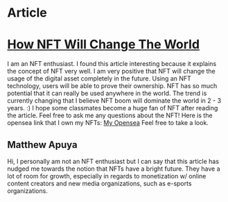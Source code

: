 # Article

# [How NFT Will Change The World](https://www.verizon.com/about/news/how-nft-will-change-content-world)

I am an NFT enthusiast. I found this article interesting because it explains the concept of NFT very well. I am very positive that NFT will change the usage of the digital asset completely in the future. Using an NFT technology, users will be able to prove their ownership. NFT has so much potential that it can really be used anywhere in the world. The trend is currently changing that I believe NFT boom will dominate the world in 2 - 3 years. :) I hope some classmates become a huge fan of NFT after reading the article. Feel free to ask me any questions about the NFT!
Here is the opensea link that I own my NFTs: [My Opensea](https://opensea.io/yunko)
Feel free to take a look.

## Matthew Apuya

Hi, I personally am not an NFT enthusiast but I can say that this article has nudged me towards the notion that NFTs have a bright future. They have a lot of room for growth, especially in regards to monetization w/ online content creators and new media organizations, such as e-sports organizations.